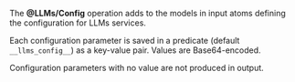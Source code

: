 The **@LLMs/Config** operation adds to the models in input atoms defining the configuration for LLMs services.

Each configuration parameter is saved in a predicate (default `__llms_config__`) as a key-value pair.
Values are Base64-encoded.

Configuration parameters with no value are not produced in output.